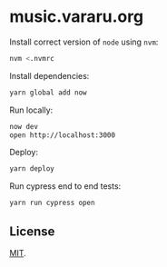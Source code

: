 # music.vararu.org

Install correct version of `node` using `nvm`:

```bash
nvm <.nvmrc
```

Install dependencies:

```bash
yarn global add now
```

Run locally:

```bash
now dev
open http://localhost:3000
```

Deploy:

```bash
yarn deploy
```

Run cypress end to end tests:

```bash
yarn run cypress open
```

## License

[MIT](LICENSE.txt).
